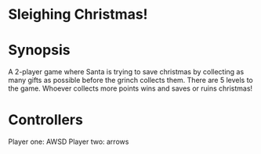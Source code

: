 # Sleighing Christmas!
# Synopsis
A 2-player game where Santa is trying to save christmas by collecting as many gifts as possible before the grinch collects them. There are 5 levels to the game. Whoever collects more points wins and saves or ruins christmas! 
# Controllers
Player one: AWSD
Player two: arrows





